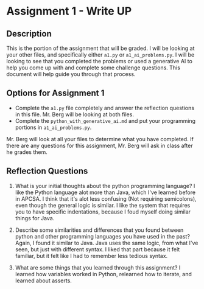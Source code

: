 # Assignment 1 - Write UP

## Description
This is the portion of the assignment that will be graded.  I will be looking at your other files, and specifically either `a1.py` or `a1_ai_problems.py`.  I will be looking to see that you completed the problems or used a generative AI to help you come up with and complete some challenge questions.  This document will help guide you through that process.

## Options for Assignment 1
- Complete the `a1.py` file completely and answer the reflection questions in this file.  Mr. Berg will be looking at both files.
- Complete the `python_with_generative_ai.md` and put your programming portions in `a1_ai_problems.py`.

Mr. Berg will look at all your files to determine what you have completed.  If there are any questions for this assignment, Mr. Berg will ask in class after he grades them.


## Reflection Questions

1. What is your initial thoughts about the python programming language?
    I like the Python language alot more than Java, which I've learned before in APCSA. I think that it's alot less confusing (Not requiring semicolons), even though the general logic is similar. I like the system that requires you to have specific indentations, because I foud myself doing similar things for Java.



2. Describe some similarities and differences that you found between python and other programming languages you have used in the past?
    Again, I found it similar to Java. Java uses the same logic, from what I've seen, but just with different syntax. I liked that part because it felt familiar, but it felt like I had to remember less tedious syntax.


3. What are some things that you learned through this assignment?
    I learned how variables worked in Python, relearned how to iterate, and learned about asserts.